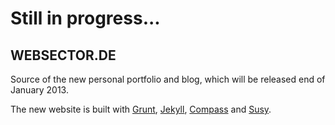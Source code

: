 # Still in progress...

## WEBSECTOR.DE

Source of the new personal portfolio and blog, which will be released end of January 2013.

The new website is built with [Grunt](http://gruntjs.com/), [Jekyll](http://jekyllrb.com/), [Compass](compass-style.org) and [Susy](susy.oddbird.net).